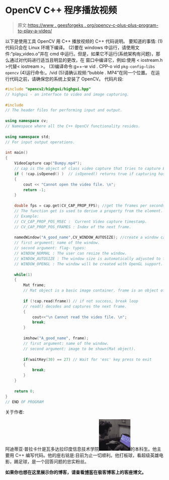 # OpenCV C++ 程序播放视频

> 原文:[https://www . geesforgeks . org/opencv-c-plus-plus-program-to-play-a-video/](https://www.geeksforgeeks.org/opencv-c-plus-plus-program-to-play-a-video/)

以下是使用工具 OpenCV 用 C++ 播放视频的 C++ 代码说明。
要知道的事情:
(1)代码只会在 Linux 环境下编译。
(2)要在 windows 中运行，请使用文件:“play_video.o”并在 cmd 中运行。但是，如果它不运行(系统架构有问题)，那么通过对代码进行适当且明显的更改，在
窗口中编译它，例如:使用
< iostream.h >代替< iostream >。
(3)编译命令:g++-w vid . CPP-o vid ` pkg-config–libs opencv `
(4)运行命令:。/vid
(5)请确认视频:“bubble . MP4”在同一个位置。
在运行代码之前，请确保您的系统上安装了 OpenCV。
代码片段:

```cpp
#include "opencv2/highgui/highgui.hpp"
// highgui - an interface to video and image capturing.

#include 
// The header files for performing input and output.

using namespace cv;
// Namespace where all the C++ OpenCV functionality resides.

using namespace std;
// For input output operations.

int main()
{
    VideoCapture cap("Bumpy.mp4");
    // cap is the object of class video capture that tries to capture Bumpy.mp4
    if ( !cap.isOpened() )  // isOpened() returns true if capturing has been initialized.
    {
        cout << "Cannot open the video file. \n";
        return -1;
    }

    double fps = cap.get(CV_CAP_PROP_FPS); //get the frames per seconds of the video
    // The function get is used to derive a property from the element.
    // Example:
    // CV_CAP_PROP_POS_MSEC :  Current Video capture timestamp.
    // CV_CAP_PROP_POS_FRAMES : Index of the next frame.

    namedWindow("A_good_name",CV_WINDOW_AUTOSIZE); //create a window called "MyVideo"
    // first argument: name of the window.
    // second argument: flag- types: 
    // WINDOW_NORMAL : The user can resize the window.
    // WINDOW_AUTOSIZE : The window size is automatically adjusted to fitvthe displayed image() ), and you cannot change the window size manually.
    // WINDOW_OPENGL : The window will be created with OpenGL support.

    while(1)
    {
        Mat frame;
        // Mat object is a basic image container. frame is an object of Mat.

        if (!cap.read(frame)) // if not success, break loop
        // read() decodes and captures the next frame.
        {
            cout<<"\n Cannot read the video file. \n";
            break;
        }

        imshow("A_good_name", frame);
        // first argument: name of the window.
        // second argument: image to be shown(Mat object).

        if(waitKey(30) == 27) // Wait for 'esc' key press to exit
        { 
            break; 
        }
    }

    return 0;
}
// END OF PROGRAM
```

关于作者:

阿迪蒂亚·普拉卡什是瓦多达拉印度信息技术学院![Aditya](img/7f989f45758a9a92d71e2ed9f6d7af18.png)的本科生。他主要用 C++ 编写代码。他的座右铭是:目前为止一切顺利。他打板球，看超级英雄电影，踢足球，是一个回答问题的忠实粉丝。

**如果你也想在这里展示你的博客，请查看[博客](http://geeksquiz.com/gblog/)在极客博客上的客座博文。**